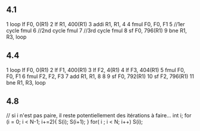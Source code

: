 ## 4.1

1		loop	lf F0, 0(R1)
2				lf R1, 400(R1)
3				addi R1, R1, 4
4				fmul F0, F0, F1
5									//1er cycle fmul
6									//2nd cycle fmul
7								//3rd cycle fmul
8				sf F0, 796(R1)
9				bne R1, R3, loop


## 4.4


1		loop 	lf F0, 0(R1)
2				lf F1, 400(R1)
3				lf F2, 4(R1)
4				lf F3, 404(R1)
5				fmul F0, F0, F1 
6				fmul F2, F2, F3
7				add R1, R1, 8
8
9				sf F0, 792(R1)
10				sf F2, 796(R1)
11				bne R1, R3, loop



## 4.8


// si i n'est pas paire, il reste potentiellement des itérations à faire...
int i;
for (i = 0; i < N-1; i+=2){
	S(i);
	S(i+1);
}
for( i ; i < N; i++)
	S(i);